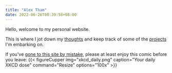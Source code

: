 ```yaml
---
title: "Alex Tham"
date: 2022-06-26T00:39:58+08:00
---
```


Hello, welcome to my personal website.

This is where I jot down my [thoughts](/post) and keep track of some of the [projects](/post/projects) I'm embarking on. 

If you've [gone to this site by mistake](https://www.youtube.com/watch?v=idxVez86Zgc), please at least enjoy this comic before you leave:
{{< figureCupper img="xkcd_daily.png"
caption="Your daily XKCD dose"
command="Resize" options="100x" >}}